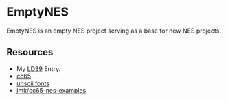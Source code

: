 # EmptyNES

EmptyNES is an empty NES project serving as a base for new NES projects.

## Resources

* My [LD39](https://github.com/cfrantz/ld39) Entry.
* [cc65](http://www.cc65.org)
* [unscii fonts](http://pelulamu.net/unscii/)
* [jmk/cc65-nes-examples](https://github.com/jmk/cc65-nes-examples).
